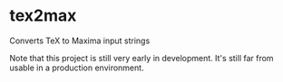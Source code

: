 # tex2max
Converts TeX to Maxima input strings

Note that this project is still very early in development.
It's still far from usable in a production environment.
